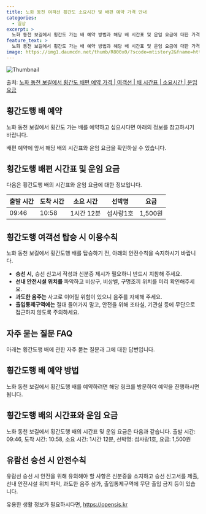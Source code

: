 ```yaml
---
title: 노화 동천 여객선 횡간도 소요시간 및 배편 예약 가격 안내
categories:
  - 일상
excerpt: >
  노화 동천 보길에서 횡간도 가는 배 예약 방법과 해당 배 시간표 및 운임 요금에 대한 가격 정보를 안내 드리겠습니다. 안전하고 재밋는 횡간도행 여행을 위해 아래 정보 참고하시기 바랍니다. 횡간도행 배편 예약하기 👈 클릭노화 동천 보길에서 횡간도행 배 시간표출발 시간도착 시간소요 시간선박명요금09:4610:581시간 12분섬사랑1호1,500원횡간도행 배편 예약하기 👈 클릭노화 동천 보길에서 횡간도행 여객선 탑승 시 이용수칙노화 동천 보길에서 횡간도행 배 출항시간을 확인하고, 출항 시간에 맞게 미리 매표소로 가서 충분한 여유시간을 가지세요. 선박에 탑승할 때, 선착장에 도착하여 차와 사람들이 내리고 나면 순서를 지켜 탑승해 주세요. 계단을 이용할 때에는 항상 난간을 잡고, 바람이 심한 날에는 조심하여 이동하..
feature_text: >
  노화 동천 보길에서 횡간도 가는 배 예약 방법과 해당 배 시간표 및 운임 요금에 대한 가격 정보를 안내 드리겠습니다. 안전하고 재밋는 횡간도행 여행을 위해 아래 정보 참고하시기 바랍니다. 횡간도행 배편 예약하기 👈 클릭노화 동천 보길에서 횡간도행 배 시간표출발 시간도착 시간소요 시간선박명요금09:4610:581시간 12분섬사랑1호1,500원횡간도행 배편 예약하기 👈 클릭노화 동천 보길에서 횡간도행 여객선 탑승 시 이용수칙노화 동천 보길에서 횡간도행 배 출항시간을 확인하고, 출항 시간에 맞게 미리 매표소로 가서 충분한 여유시간을 가지세요. 선박에 탑승할 때, 선착장에 도착하여 차와 사람들이 내리고 나면 순서를 지켜 탑승해 주세요. 계단을 이용할 때에는 항상 난간을 잡고, 바람이 심한 날에는 조심하여 이동하..
image: https://img1.daumcdn.net/thumb/R800x0/?scode=mtistory2&fname=https%3A%2F%2Fblog.kakaocdn.net%2Fdn%2Fb2XP8x%2FbtsHBCKOKBo%2FNPVwnLAQhftWEXhr7Mxo4K%2Fimg.webp
---
```


![Thumbnail](https://img1.daumcdn.net/thumb/R800x0/?scode=mtistory2&fname=https%3A%2F%2Fblog.kakaocdn.net%2Fdn%2Fb2XP8x%2FbtsHBCKOKBo%2FNPVwnLAQhftWEXhr7Mxo4K%2Fimg.webp)

<p>출처: <a href="https://opensis.kr/entry/%EB%85%B8%ED%99%94-%EB%8F%99%EC%B2%9C-%EB%B3%B4%EA%B8%B8%EC%97%90%EC%84%9C-%ED%9A%A1%EA%B0%84%EB%8F%84-%EB%B0%B0%ED%8E%B8-%EC%98%88%EC%95%BD-%EA%B0%80%EA%B2%A9-%EC%97%AC%EA%B0%9D%EC%84%A0-%EB%B0%B0-%EC%8B%9C%EA%B0%84%ED%91%9C-%EC%86%8C%EC%9A%94%EC%8B%9C%EA%B0%84-%EC%9A%B4%EC%9E%84-%EC%9A%94%EA%B8%88" rel="dofollow">노화 동천 보길에서 횡간도 배편 예약 가격 | 여객선 | 배 시간표 | 소요시간 | 운임 요금</a> </p>

## 횡간도행 배 예약

노화 동천 보길에서 횡간도 가는 배를 예약하고 싶으시다면 아래의 정보를 참고하시기 바랍니다.

배편 예약에 앞서 해당 배의 시간표와 운임 요금을 확인하실 수 있습니다.

## 횡간도행 배편 시간표 및 운임 요금

다음은 횡간도행 배의 시간표와 운임 요금에 대한 정보입니다.

**출발 시간** | **도착 시간** | **소요 시간** | **선박명** | **요금**  
---|---|---|---|---  
09:46 | 10:58 | 1시간 12분 | 섬사랑1호 | 1,500원  
  
## 횡간도행 여객선 탑승 시 이용수칙

노화 동천 보길에서 횡간도행 배를 탑승하기 전, 아래의 안전수칙을 숙지하시기 바랍니다.

  * **승선 시,** 승선 신고서 작성과 신분증 제시가 필요하니 반드시 지참해 주세요.
  * **선내 안전시설 위치를** 파악하고 비상구, 비상벨, 구명조끼 위치를 미리 확인해주세요.
  * **과도한 음주는** 사고로 이어질 위험이 있으니 음주를 자제해 주세요.
  * **출입통제구역에는** 절대 들어가지 말고, 안전을 위해 조타실, 기관실 등에 무단으로 접근하지 않도록 주의하세요.

## 자주 묻는 질문 FAQ

아래는 횡간도행 배에 관한 자주 묻는 질문과 그에 대한 답변입니다.

## 횡간도행 배 예약 방법

노화 동천 보길에서 횡간도행 배를 예약하려면 해당 링크를 방문하여 예약을 진행하시면 됩니다.

## 횡간도행 배의 시간표와 운임 요금

노화 동천 보길에서 횡간도행 배의 시간표 및 운임 요금은 다음과 같습니다. 출발 시간: 09:46, 도착 시간: 10:58, 소요 시간:
1시간 12분, 선박명: 섬사랑1호, 요금: 1,500원

## 유람선 승선 시 안전수칙

유람선 승선 시 안전을 위해 유의해야 할 사항은 신분증을 소지하고 승선 신고서를 제출, 선내 안전시설 위치 파악, 과도한 음주 삼가,
출입통제구역에 무단 출입 금지 등이 있습니다.



 

유용한 생활 정보가 필요하시다면, <a href="https://opensis.kr" rel="dofollow">https://opensis.kr</a>


